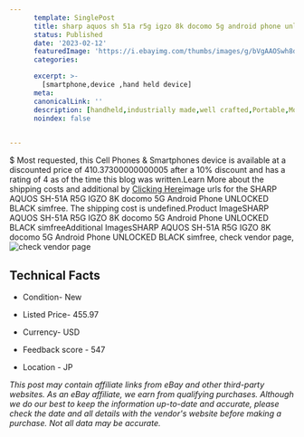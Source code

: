 ```yaml
---
      template: SinglePost
      title: sharp aquos sh 51a r5g igzo 8k docomo 5g android phone unlocked black simfree
      status: Published
      date: '2023-02-12'
      featuredImage: 'https://i.ebayimg.com/thumbs/images/g/bVgAAOSwh8dj3JdX/s-l225.jpg'
      categories: 

      excerpt: >-
        [smartphone,device ,hand held device]
      meta:
      canonicalLink: ''
      description: [handheld,industrially made,well crafted,Portable,Mobile,Compact,Convenient,Lightweight,Maneuverable,Man-portable,Miniature,Carriable,Hand-held,Light,Holdable,Transportable,Mobile device,Pocket-sized,On-the-go,Wireless,Cordless,Compact size,Convenient size, smartphone,device ,hand held device]
      noindex: false

        
---
```

$
    Most requested, this Cell Phones & Smartphones device is available at a discounted price of 410.37300000000005 after a 10% discount and has a rating of 4 as of the time this blog was written.Learn More about the shipping costs and additional by [Clicking Here](https://www.ebay.com/itm/374406873820?hash=item572c6382dc%3Ag%3AbVgAAOSwh8dj3JdX&mkevt=1&mkcid=1&mkrid=711-53200-19255-0&campid=%253CePNCampaignId%253E&customid=%253CreferenceId%253E&toolid=10049)image urls for the SHARP AQUOS SH-51A R5G IGZO 8K docomo 5G Android Phone UNLOCKED BLACK simfree. The shipping cost is undefined.Product ImageSHARP AQUOS SH-51A R5G IGZO 8K docomo 5G Android Phone UNLOCKED BLACK simfreeAdditional ImagesSHARP AQUOS SH-51A R5G IGZO 8K docomo 5G Android Phone UNLOCKED BLACK simfree, check vendor page, ![check vendor page](https://origin-galleryplus.ebayimg.com/ws/web/374406873820_2_0_1/225x225.jpg,https://origin-galleryplus.ebayimg.com/ws/web/374406873820_3_0_1/225x225.jpg,https://origin-galleryplus.ebayimg.com/ws/web/374406873820_4_0_1/225x225.jpg,https://origin-galleryplus.ebayimg.com/ws/web/374406873820_5_0_1/225x225.jpg,https://origin-galleryplus.ebayimg.com/ws/web/374406873820_6_0_1/225x225.jpg,https://origin-galleryplus.ebayimg.com/ws/web/374406873820_7_0_1/225x225.jpg,https://origin-galleryplus.ebayimg.com/ws/web/374406873820_8_0_1/225x225.jpg,https://origin-galleryplus.ebayimg.com/ws/web/374406873820_9_0_1/225x225.jpg,https://origin-galleryplus.ebayimg.com/ws/web/374406873820_10_0_1/225x225.jpg,https://origin-galleryplus.ebayimg.com/ws/web/374406873820_11_0_1/225x225.jpg)
    
    

 ## Technical Facts 



     
      

 - Condition- New 


      

 - Listed Price- 455.97 


      

 - Currency- USD 


      

 - Feedback score - 547 


      

 - Location - JP 


      
      

 *_This post may contain affiliate links from eBay and other third-party websites. As an eBay affiliate, we earn from qualifying purchases. Although we do our best to keep the information up-to-date and accurate, please check the date and all details with the vendor's website before making a purchase. Not all data may be accurate._*



    
    
    
    
    